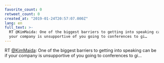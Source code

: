 ```yaml
---
favorite_count: 0
retweet_count: 0
created_at: "2019-01-24T20:57:07.000Z"
lang: en
full_text: >-
  RT @KimMaida: One of the biggest barriers to getting into speaking can be if
  your company is unsupportive of you going to conferences to gi…
---
```


RT [@KimMaida](https://twitter.com/KimMaida): One of the biggest barriers to
getting into speaking can be if your company is unsupportive of you going to
conferences to gi…
